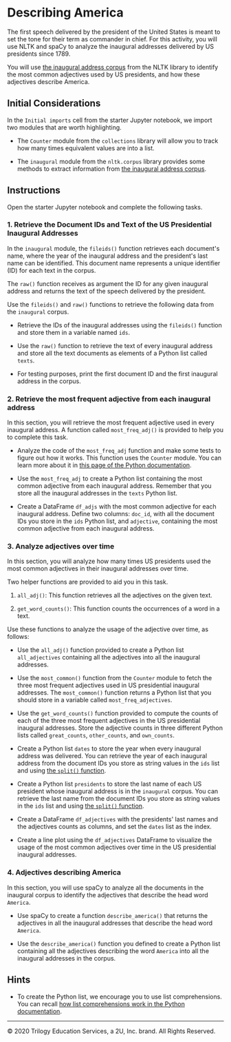 # Describing America

The first speech delivered by the president of the United States is meant to set the tone for their term as commander in chief. For this activity, you will use NLTK and spaCy to analyze the inaugural addresses delivered by US presidents since 1789.

You will use [the inaugural address corpus](https://www.nltk.org/book/ch02.html#inaugural-address-corpus) from the NLTK library to identify the most common adjectives used by US presidents, and how these adjectives describe America.

## Initial Considerations

In the `Initial imports` cell from the starter Jupyter notebook, we import two modules that are worth highlighting.

* The `Counter` module from the `collections` library will allow you to track how many times equivalent values are into a list.

* The `inaugural` module from the `nltk.corpus` library provides some methods to extract information from [the inaugural address corpus](https://www.nltk.org/book/ch02.html#inaugural-address-corpus).

## Instructions

Open the starter Jupyter notebook and complete the following tasks.

### 1. Retrieve the Document IDs and Text of the US Presidential Inaugural Addresses

In the `inaugural` module, the `fileids()` function retrieves each document's name, where the year of the inaugural address and the president's last name can be identified. This document name represents a unique identifier (ID) for each text in the corpus.

The `raw()` function receives as argument the ID for any given inaugural address and returns the text of the speech delivered by the president.

Use the `fileids()` and `raw()` functions to retrieve the following data from the `inaugural` corpus.

* Retrieve the IDs of the inaugural addresses using the `fileids()` function and store them in a variable named `ids`.

* Use the `raw()` function to retrieve the text of every inaugural address and store all the text documents as elements of a Python list called `texts`.

* For testing purposes, print the first document ID and the first inaugural address in the corpus.

### 2. Retrieve the most frequent adjective from each inaugural address

In this section, you will retrieve the most frequent adjective used in every inaugural address. A function called `most_freq_adj()` is provided to help you to complete this task.

* Analyze the code of the `most_freq_adj` function and make some tests to figure out how it works. This function uses the `Counter` module. You can learn more about it in [this page of the Python documentation](https://docs.python.org/3.7/library/collections.html#collections.Counter).

* Use the `most_freq_adj` to create a Python list containing the most common adjective from each inaugural address. Remember that you store all the inaugural addresses in the `texts` Python list.

* Create a DataFrame `df_adjs` with the most common adjective for each inaugural address. Define two columns: `doc_id`, with all the document IDs you store in the `ids` Python list, and `adjective`, containing the most common adjective from each inaugural address.

### 3. Analyze adjectives over time

In this section, you will analyze how many times US presidents used the most common adjectives in their inaugural addresses over time.

Two helper functions are provided to aid you in this task.

1. `all_adj()`: This function retrieves all the adjectives on the given text.

2. `get_word_counts()`: This function counts the occurrences of a word in a text.

Use these functions to analyze the usage of the adjective over time, as follows:

* Use the `all_adj()` function provided to create a Python list `all_adjectives` containing all the adjectives into all the inaugural addresses.

* Use the `most_common()` function from the `Counter` module to fetch the three most frequent adjectives used in US presidential inaugural addresses. The `most_common()` function returns a Python list that you should store in a variable called `most_freq_adjectives`.

* Use the `get_word_counts()` function provided to compute the counts of each of the three most frequent adjectives in the US presidential inaugural addresses. Store the adjective counts in three different Python lists called `great_counts`, `other_counts`, and `own_counts`.

* Create a Python list `dates` to store the year when every inaugural address was delivered. You can retrieve the year of each inaugural address from the document IDs you store as string values in the `ids` list and using [the `split()` function](https://docs.python.org/3.7/library/stdtypes.html#str.split).

* Create a Python list `presidents` to store the last name of each US president whose inaugural address is in the `inaugural` corpus. You can retrieve the last name from the document IDs you store as string values in the `ids` list and using [the `split()` function](https://docs.python.org/3.7/library/stdtypes.html#str.split).

* Create a DataFrame `df_adjectives` with the presidents' last names and the adjectives counts as columns, and set the `dates` list as the index.

* Create a line plot using the `df_adjectives` DataFrame to visualize the usage of the most common adjectives over time in the US presidential inaugural addresses.

### 4. Adjectives describing America

In this section, you will use spaCy to analyze all the documents in the inaugural corpus to identify the adjectives that describe the head word `America`.

* Use spaCy to create a function `describe_america()` that returns the adjectives in all the inaugural addresses that describe the head word `America`.

* Use the `describe_america()` function you defined to create a Python list containing all the adjectives describing the word `America` into all the inaugural addresses in the corpus.

## Hints

* To create the Python list, we encourage you to use list comprehensions. You can recall [how list comprehensions work in the Python documentation](https://docs.python.org/3.7/tutorial/datastructures.html#list-comprehensions).

---

© 2020 Trilogy Education Services, a 2U, Inc. brand. All Rights Reserved.
